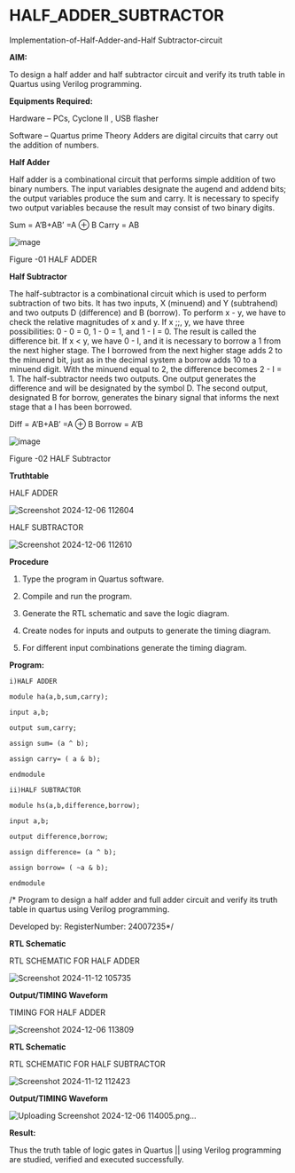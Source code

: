 # HALF_ADDER_SUBTRACTOR

Implementation-of-Half-Adder-and-Half Subtractor-circuit

**AIM:**

To design a half adder and half subtractor circuit and verify its truth table in Quartus using Verilog programming.

**Equipments Required:**

Hardware – PCs, Cyclone II , USB flasher 

Software – Quartus prime Theory Adders are digital circuits that carry out the addition of numbers.

**Half Adder**

Half adder is a combinational circuit that performs simple addition of two binary numbers. The input variables designate the augend and addend bits; the output variables produce the sum and carry. It is necessary to specify two output variables because the result may consist of two binary digits.

Sum = A’B+AB’ =A ⊕ B Carry = AB

![image](https://github.com/naavaneetha/HALF_ADDER_SUBTRACTOR/assets/154305477/bd4a0b2c-cdbc-4184-ab08-81578f121e1f)

Figure -01 HALF ADDER

**Half Subtractor**

The half-subtractor is a combinational circuit which is used to perform subtraction of two bits. It has two inputs, X (minuend) and Y (subtrahend) and two outputs D (difference) and B (borrow). To perform x - y, we have to check the relative magnitudes of x and y. If x ;;, y, we have three possibilities: 0 - 0 = 0, 1 - 0 = 1, and 1 - I = 0. The result is called the difference bit. If x < y, we have 0 - I, and it is necessary to borrow a 1 from the next higher stage. The I borrowed from the next higher stage adds 2 to the minuend bit, just as in the decimal system a borrow adds 10 to a minuend digit. With the minuend equal to 2, the difference becomes 2 - I = 1. The half-subtractor needs two outputs. One output generates the difference and will be designated by the symbol D. The second output, designated B for borrow, generates the binary signal that informs the next stage that a I has been borrowed. 

Diff = A’B+AB’ =A ⊕ B
Borrow = A’B

 ![image](https://github.com/naavaneetha/HALF_ADDER_SUBTRACTOR/assets/154305477/d76b099c-513f-4e7c-843a-e2fd028a531a)

Figure -02 HALF Subtractor

**Truthtable**


HALF ADDER

![Screenshot 2024-12-06 112604](https://github.com/user-attachments/assets/8c6478e5-3805-4f5a-a3be-b382bfe04ad3)


HALF SUBTRACTOR

![Screenshot 2024-12-06 112610](https://github.com/user-attachments/assets/82f3e0e2-1825-4e6e-b017-7a5d6ead3338)



**Procedure**

1.	Type the program in Quartus software.

2.	Compile and run the program.

3.	Generate the RTL schematic and save the logic diagram.

4.	Create nodes for inputs and outputs to generate the timing diagram.

5.	For different input combinations generate the timing diagram.


**Program:**

```
i)HALF ADDER

module ha(a,b,sum,carry);

input a,b;

output sum,carry;

assign sum= (a ^ b);

assign carry= ( a & b);

endmodule
```


```
ii)HALF SUBTRACTOR

module hs(a,b,difference,borrow);

input a,b;

output difference,borrow;

assign difference= (a ^ b);

assign borrow= ( ~a & b);

endmodule

```

/* Program to design a half adder and full adder circuit and verify its truth table in quartus using Verilog programming.

Developed by: RegisterNumber: 24007235*/

**RTL Schematic**


RTL SCHEMATIC FOR HALF ADDER

![Screenshot 2024-11-12 105735](https://github.com/user-attachments/assets/e574f78f-907a-4c9c-b871-eb93e8afe530)


**Output/TIMING Waveform**

TIMING FOR HALF ADDER

![Screenshot 2024-12-06 113809](https://github.com/user-attachments/assets/ad7bbd83-1947-4def-88e2-5ecf9df33db8)


**RTL Schematic**

RTL SCHEMATIC FOR HALF SUBTRACTOR


![Screenshot 2024-11-12 112423](https://github.com/user-attachments/assets/a81ce73e-e88a-4314-bd79-144e02c56828)




**Output/TIMING Waveform**


![Uploading Screenshot 2024-12-06 114005.png…]()






**Result:**

Thus the truth table of logic gates in Quartus || using Verilog programming are studied, verified and executed successfully.
